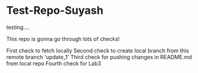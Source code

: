 # Test-Repo-Suyash
testing....

This repo is gonna go through lots of checks!

First check to fetch locally
Second check to create local branch from this remote branch 'update_1'
Third check for pushing changes in README.md from local repo
Fourth check for Lab3
